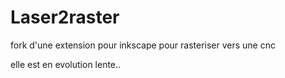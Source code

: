 # Laser2raster
fork d'une extension pour inkscape pour rasteriser vers une cnc

elle est en evolution lente..
